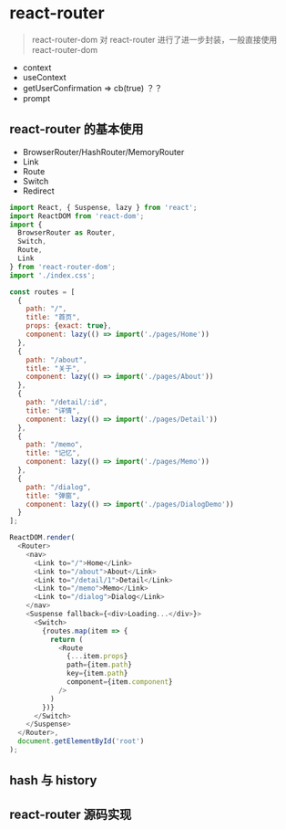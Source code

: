 # react-router

> react-router-dom 对 react-router 进行了进一步封装，一般直接使用 react-router-dom

- context
- useContext
- getUserConfirmation => cb(true) ？？
- prompt

## react-router 的基本使用

- BrowserRouter/HashRouter/MemoryRouter
- Link
- Route
- Switch
- Redirect

```js
import React, { Suspense, lazy } from 'react';
import ReactDOM from 'react-dom';
import {
  BrowserRouter as Router,
  Switch,
  Route,
  Link
} from 'react-router-dom';
import './index.css';

const routes = [
  {
    path: "/",
    title: "首页",
    props: {exact: true},
    component: lazy(() => import('./pages/Home'))
  },
  {
    path: "/about",
    title: "关于",
    component: lazy(() => import('./pages/About'))
  },
  {
    path: "/detail/:id",
    title: "详情",
    component: lazy(() => import('./pages/Detail'))
  },
  {
    path: "/memo",
    title: "记忆",
    component: lazy(() => import('./pages/Memo'))
  },
  {
    path: "/dialog",
    title: "弹窗",
    component: lazy(() => import('./pages/DialogDemo'))
  }
];

ReactDOM.render(
  <Router>
    <nav>
      <Link to="/">Home</Link>
      <Link to="/about">About</Link>
      <Link to="/detail/1">Detail</Link>
      <Link to="/memo">Memo</Link>
      <Link to="/dialog">Dialog</Link>
    </nav>
    <Suspense fallback={<div>Loading...</div>}>
      <Switch>
        {routes.map(item => {
          return (
            <Route
              {...item.props}
              path={item.path}
              key={item.path}
              component={item.component}
            />
          )
        })}
      </Switch>
    </Suspense>
  </Router>,
  document.getElementById('root')
);

```

## hash 与 history

## react-router 源码实现